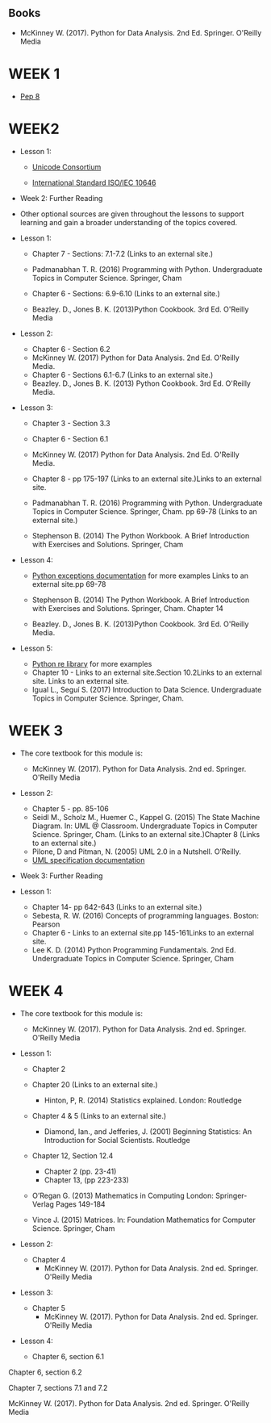 ## Books

* McKinney W. (2017). Python for Data Analysis. 2nd Ed. Springer. O'Reilly Media

# WEEK 1

* [Pep 8](https://peps.python.org/pep-0008/)

# WEEK2

* Lesson 1:

    * [Unicode Consortium](http://www.unicode.org (Links to an external site.))

    * [International Standard ISO/IEC 10646](https://www.iso.org/standard/76835.html)

* Week 2: Further Reading
* Other optional sources are given throughout the lessons to support learning and gain a broader understanding of the
  topics covered.
* Lesson 1:
    * Chapter 7 - Sections: 7.1-7.2 (Links to an external site.)

    * Padmanabhan T. R. (2016) Programming with Python. Undergraduate Topics in Computer Science. Springer, Cham
    * Chapter 6 - Sections: 6.9-6.10 (Links to an external site.)

    * Beazley. D., Jones B. K.  (2013)Python Cookbook. 3rd Ed. O'Reilly Media
* Lesson 2:

    * Chapter 6 - Section 6.2
    * McKinney W. (2017) Python for Data Analysis. 2nd Ed. O'Reilly Media.
    * Chapter 6 - Sections 6.1-6.7 (Links to an external site.)
    * Beazley. D., Jones B. K.  (2013) Python Cookbook. 3rd Ed. O'Reilly Media.
* Lesson 3:
    * Chapter 3 - Section 3.3
    * Chapter 6 - Section 6.1
    * McKinney W. (2017) Python for Data Analysis. 2nd Ed. O'Reilly Media.
    * Chapter 8 - pp 175-197 (Links to an external site.)Links to an external site.
    * Padmanabhan T. R. (2016) Programming with Python. Undergraduate Topics in Computer Science. Springer, Cham. pp
      69-78  (Links to an external site.)

    * Stephenson B. (2014) The Python Workbook. A Brief Introduction with Exercises and Solutions. Springer, Cham
* Lesson 4:

    * [Python exceptions documentation](https://docs.python.org/3/library/exceptions.html) for more examples Links to an
      external site.pp 69-78

    * Stephenson B. (2014) The Python Workbook. A Brief Introduction with Exercises and Solutions. Springer, Cham.
      Chapter 14

    * Beazley. D., Jones B. K.  (2013)Python Cookbook. 3rd Ed. O'Reilly Media.
* Lesson 5:
    * [Python re library](https://docs.python.org/3/library/re.html) for more examples
    * Chapter 10 - Links to an external site.Section 10.2Links to an external site. Links to an external site.
    * Igual L., Seguí S. (2017) Introduction to Data Science. Undergraduate Topics in Computer Science. Springer, Cham.

# WEEK 3

* The core textbook for this module is:
    * McKinney W. (2017). Python for Data Analysis. 2nd ed. Springer. O'Reilly Media

* Lesson 2:
    * Chapter 5 - pp. 85-106
    * Seidl M., Scholz M., Huemer C., Kappel G. (2015) The State Machine Diagram. In: UML @ Classroom. Undergraduate
      Topics in Computer Science. Springer, Cham.
      (Links to an external site.)Chapter 8 (Links to an external site.)
    * Pilone, D and Pitman, N. (2005) UML 2.0 in a Nutshell. O’Reilly.
    * [UML specification documentation](https://www.omg.org/spec/UML/2.4/About-UML/#documents)


* Week 3: Further Reading
* Lesson 1:
    * Chapter 14- pp 642-643 (Links to an external site.)
    * Sebesta, R. W. (2016) Concepts of programming languages. Boston: Pearson
    * Chapter 6 - Links to an external site.pp 145-161Links to an external site.
    * Lee K. D. (2014) Python Programming Fundamentals. 2nd Ed. Undergraduate Topics in Computer Science. Springer, Cham

# WEEK 4

* The core textbook for this module is:
    * McKinney W. (2017). Python for Data Analysis. 2nd ed. Springer. O'Reilly Media

* Lesson 1:
    * Chapter 2
    * Chapter 20 (Links to an external site.)
        * Hinton, P, R. (2014) Statistics explained. London: Routledge
    * Chapter 4 & 5 (Links to an external site.)
        * Diamond, Ian., and Jefferies, J. (2001) Beginning Statistics: An Introduction for Social Scientists. Routledge
    * Chapter 12, Section 12.4
        * Chapter 2 (pp. 23-41)
        * Chapter 13, (pp 223-233)

    * O’Regan G. (2013) Mathematics in Computing London: Springer-Verlag Pages 149-184
    * Vince J. (2015) Matrices. In: Foundation Mathematics for Computer Science. Springer, Cham

* Lesson 2:
    * Chapter 4
        * McKinney W. (2017). Python for Data Analysis. 2nd ed. Springer. O'Reilly Media
* Lesson 3:
    * Chapter 5
        * McKinney W. (2017). Python for Data Analysis. 2nd ed. Springer. O'Reilly Media
* Lesson 4:
    * Chapter 6, section 6.1

Chapter 6, section 6.2

Chapter 7, sections 7.1 and 7.2

McKinney W. (2017). Python for Data Analysis. 2nd ed. Springer. O'Reilly Media
 

 